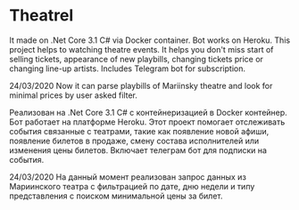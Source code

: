 # Theatrel
It made on .Net Core 3.1 C# via Docker container. Bot works on Heroku.
This project helps to watching theatre events. It helps you don't miss start of selling tickets,
appearance of new playbills, changing tickets price or changing line-up artists. Includes Telegram bot for subscription.

24/03/2020
Now it can parse playbills of Mariinsky theatre and look for minimal prices by user asked filter.


Реализован на .Net Core 3.1 C# с контейнеризацией в Docker контейнер. Бот работает на платформе Heroku.
Этот проект помогает отслеживать события связанные с театрами, такие как появление новой афиши, появление билетов в продаже,
смену состава исполнителей или изменения цены билетов. Включает телеграм бот для подписки на события.

24/03/2020
На данный момент реализован запрос данных из Мариинского театра с фильтрацией по дате, дню недели и типу представления
с поиском минимальной цены за билет. 
